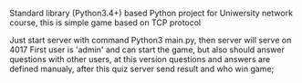 Standard library (Python3.4+) based Python project for Uniwersity network course, this is simple game based on TCP protocol

Just start server with command Python3 main.py, then server will serve on 4017
First user is 'admin' and can start the game, but also should answer questions with other users, at this version questions and answers are defined manualy,
after this quiz server send result and who win game;
